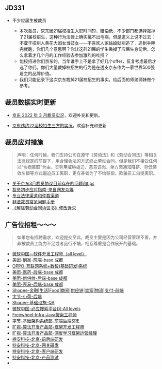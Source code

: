 ## JD331

+ 不少应届生被裁员

  + 本次裁员，京东因21届校招生入职时间短、赔偿低，不少部门都选择裁掉了21届校招生，这种行为法律上确实挑不出毛病，但是道义上说不过去：不亚于把别人黄花大闺女当妓女——不喜欢人家姑娘就别追了，追到手睡完就跑，你们几个意思啊？你让这群21届的学生丢掉了应届生身份后，怎么拿着才几个月的工作经验去参加激烈的社招？
  + 能校招进你们京东的，当年谁手上不是拿了好几个offer，反复考虑最后才选了你们。你们大量裁掉校招生的行为是在透支京东作为一家世界500强雇主的品牌价值。
  + 我们只能记录下这次京东裁掉21届校招生的事实，给后面的师弟师妹做个参考。

  


## 裁员数据实时更新

- [京东 2022 年 3 月裁员实况](https://github.com/JD331/JD331/blob/main/%E8%A3%81%E5%91%98%E5%AE%9E%E5%86%B5/%E4%BA%AC%E4%B8%9C2022%E5%B9%B43%E6%9C%88%E8%A3%81%E5%91%98%E5%AE%9E%E5%86%B5.md)，欢迎补充和更新。

- [京东违约22届校招生三方的实况](https://github.com/JD331/JD331/blob/main/%E8%A3%81%E5%91%98%E5%AE%9E%E5%86%B5/%E4%BA%AC%E4%B8%9C%E8%BF%9D%E7%BA%A622%E5%B1%8A%E6%A0%A1%E6%8B%9B%E7%94%9F%E4%B8%89%E6%96%B9%E7%9A%84%E5%AE%9E%E5%86%B5.md)，欢迎补充和更新


## 裁员应对措施
> 声明：任何时候，我们支持公司在遵守《劳动法》和《劳动合同法》等相关法律规定的前提下，用合理合法的方式终止劳动合同。但是我们不接受任何以“协商离职”为由，实则用威胁逼迫、恶意调岗、单方面通知降薪、背低绩效名额等方式逼迫员工离职，更有甚者为了不给赔偿，欺骗员工自提离职。

+ [关于京东3月裁员协议目前存在的问题和tips](https://github.com/JD331/JD331/blob/main/%E8%A3%81%E5%91%98%E5%BA%94%E5%AF%B9/%E5%85%B3%E4%BA%8E%E4%BA%AC%E4%B8%9C3%E6%9C%88%E8%A3%81%E5%91%98%E5%8D%8F%E8%AE%AE%E7%9B%AE%E5%89%8D%E5%AD%98%E5%9C%A8%E7%9A%84%E9%97%AE%E9%A2%98%E5%92%8Ctips.md)
+ [裁员初步应对指南-来自网友众筹](https://github.com/JD331/JD331/blob/main/%E8%A3%81%E5%91%98%E5%BA%94%E5%AF%B9/%E8%A3%81%E5%91%98%E5%88%9D%E6%AD%A5%E5%BA%94%E5%AF%B9%E6%8C%87%E5%8D%97-%E6%9D%A5%E8%87%AA%E7%BD%91%E5%8F%8B%E4%BC%97%E7%AD%B9.md)
+ [专业法律渠道和仲裁渠道](https://github.com/JD331/JD331/blob/main/%E8%A3%81%E5%91%98%E5%BA%94%E5%AF%B9/%E4%B8%93%E4%B8%9A%E6%B3%95%E5%BE%8B%E6%B8%A0%E9%81%93%E5%92%8C%E4%BB%B2%E8%A3%81%E6%B8%A0%E9%81%93.md)
+ [非法裁员常见问题手册](https://github.com/JD331/JD331/blob/main/%E8%A3%81%E5%91%98%E5%BA%94%E5%AF%B9/%E9%9D%9E%E6%B3%95%E8%A3%81%E5%91%98%E5%B8%B8%E8%A7%81%E9%97%AE%E9%A2%98%E6%89%8B%E5%86%8C.md)
+ [《解除劳动合同协议书》修改诉求](https://github.com/JD331/JD331/blob/main/%E8%A3%81%E5%91%98%E5%BA%94%E5%AF%B9/%E3%80%8A%E8%A7%A3%E9%99%A4%E5%8A%B3%E5%8A%A8%E5%90%88%E5%90%8C%E5%8D%8F%E8%AE%AE%E4%B9%A6%E3%80%8B%E4%BF%AE%E6%94%B9%E8%AF%89%E6%B1%82.md)



## 广告位招租～～～

> 如果您有招聘需求，欢迎提交至此。裁员主要是因为公司经营管理不善，并非被裁员工能力不足或者品行不端，相互尊重是合作展开的基础。

- [微软中国—软件开发工程师（all level）](https://github.com/JD331/JD331/blob/main/%E6%8B%9B%E8%81%98%E9%9C%80%E6%B1%82/%E5%BE%AE%E8%BD%AF%E4%B8%AD%E5%9B%BD%E2%80%94%E8%BD%AF%E4%BB%B6%E5%BC%80%E5%8F%91%E5%B7%A5%E7%A8%8B%E5%B8%88%EF%BC%88all%20level%EF%BC%89.md)
- [美团-到家-前端-base 成都](https://github.com/JD331/JD331/blob/main/招聘需求/美团【成都】-到家-前端.md)
- [OPPO-互联网系统+数智(基础研发)系统](<https://github.com/JD331/JD331/blob/main/招聘需求/OPPO-互联网系统%2B数智(基础研发)系统.md>)
- [美团-医药-后端-base 成都](https://github.com/JD331/JD331/blob/main/招聘需求/美团成都-医药-后端.md)
- [美团-新供给-后端-base 成都](https://github.com/JD331/JD331/blob/main/招聘需求/美团成都-新供给-后端.md)
- [美团-歪马-后端-base 成都](https://github.com/JD331/JD331/blob/main/招聘需求/美团成都-歪马-后端.md)
- [Shopee-金融|生活|Food|商家|供应链|卖家|物流|支付-前端](https://github.com/JD331/JD331/blob/main/招聘需求/Shopee-金融|生活|Food|商家|供应链|卖家|物流|支付-前端.md)
- [字节-小荷-后端](https://github.com/JD331/JD331/blob/main/招聘需求/字节-小荷-后端.md)
- [Shopee-基础设施-QA](https://github.com/JD331/JD331/blob/main/招聘需求/Shopee-基础设施-QA.md)
- [微软中国-必应搜索平台组-All levels](https://github.com/JD331/JD331/blob/main/招聘需求/微软中国-必应搜索平台组-All%20levels.md)
- [Freewheel-Infra-Java搜索工程师](https://github.com/JD331/JD331/blob/main/招聘需求/Freewheel-Infra-Java-LeadEng.md)
- [字节-基础架构系统部-前端后端SRE](https://github.com/JD331/JD331/blob/main/招聘需求/字节-基础架构系统部-前端后端SRE.md)
- [旷视-算法开发产品部-框架开发工程师](https://github.com/JD331/JD331/blob/main/招聘需求/旷视-算法开发产品部-框架开发工程师.md)
- [旷视-算法开发产品部-深度学习框架运营经理](https://github.com/JD331/JD331/blob/main/招聘需求/旷视-算法开发产品部-深度学习框架运营经理.md)
- [持安科技-北京-前后端研发](https://github.com/JD331/JD331/blob/main/招聘需求/持安科技-北京-前后端研发.md)
- [持安科技-北京-网关研发](https://github.com/JD331/JD331/blob/main/招聘需求/持安科技-北京-网关研发.md)
- [持安科技-北京-客户端研发](https://github.com/JD331/JD331/blob/main/招聘需求/持安科技-北京-客户端研发.md)
- [持安科技-北京-产品测试](https://github.com/JD331/JD331/blob/main/招聘需求/持安科技-北京-测试-产品.md)
-

<!--
**JD331/JD331** is a ✨ _special_ ✨ repository because its `README.md` (this file) appears on your GitHub profile.

Here are some ideas to get you started:

- 🔭 I’m currently working on ...
- 🌱 I’m currently learning ...
- 👯 I’m looking to collaborate on ...
- 🤔 I’m looking for help with ...
- 💬 Ask me about ...
- 📫 How to reach me: ...
- 😄 Pronouns: ...
- ⚡ Fun fact: ...
  -->
